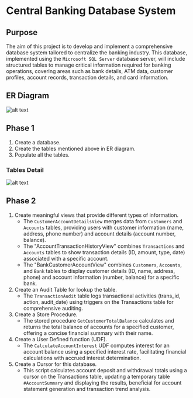 # Central Banking Database System
## Purpose
The aim of this project is to develop and implement a comprehensive database system tailored to centralize the banking industry. This database, implemented using the `Microsoft SQL Server` database server, will include structured tables to manage critical information required for banking operations, covering areas such as bank details, ATM data, customer profiles, account records, transaction details, and card information.

## ER Diagram
![alt text](https://github.com/Krish-oo7/Central_Banking_Database_System/blob/main/ER%20Diagram.png)

## Phase 1
1. Create a database.
2. Create the tables mentioned above in ER diagram.
3. Populate all the tables.

### Tables Detail
![alt text](https://github.com/Krish-oo7/Central_Banking_Database_System/blob/main/Tables.png)

## Phase 2
1. Create meaningful views that provide different types of information.
   - The `CustomerAccountDetailsView` merges data from `Customers` and `Accounts` tables, providing users with customer information (name, address, phone number) and account details (account number, balance).
   - The "AccountTransactionHistoryView" combines `Transactions` and `Accounts` tables to show transaction details (ID, amount, type, date) associated with a specific account.
   - The "BankCustomerAccountView" combines `Customers`, `Accounts`, and `Bank` tables to display customer details (ID, name, address, phone) and account information (number, balance) for a specific bank.
2. Create an Audit Table for lookup the table.
   - The `TransactionAudit` table logs transactional activities (trans_id, action, audit_date) using triggers on the Transactions table for comprehensive auditing.
3. Create a Store Procedure.
   - The stored procedure `GetCustomerTotalBalance` calculates and returns the total balance of accounts for a specified customer, offering a concise financial summary with their name.
4. Create a User Defined function (UDF).
   - The `CalculateAccountInterest` UDF computes interest for an account balance using a specified interest rate, facilitating financial calculations with accrued interest determination.
5. Create a Cursor for this database.
   - This script calculates account deposit and withdrawal totals using a cursor on the Transactions table, updating a temporary table `#AccountSummary` and displaying the results, beneficial for account statement generation and transaction trend analysis.
